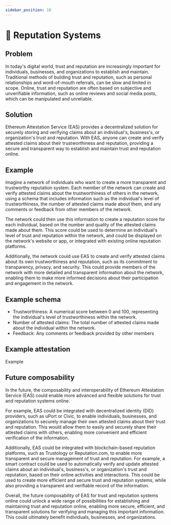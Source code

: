 ```yaml
---
sidebar_position: 10
---
```


# 🤩 Reputation Systems 

## Problem
In today's digital world, trust and reputation are increasingly important for individuals, businesses, and organizations to establish and maintain. Traditional methods of building trust and reputation, such as personal relationships and word-of-mouth referrals, can be slow and limited in scope. Online, trust and reputation are often based on subjective and unverifiable information, such as online reviews and social media posts, which can be manipulated and unreliable.

## Solution
Ethereum Attestation Service (EAS) provides a decentralized solution for securely storing and verifying claims about an individual's, business's, or organization's trust and reputation. With EAS, anyone can create and verify attested claims about their trustworthiness and reputation, providing a secure and transparent way to establish and maintain trust and reputation online.

## Example
Imagine a network of individuals who want to create a more transparent and trustworthy reputation system. Each member of the network can create and verify attested claims about the trustworthiness of others in the network, using a schema that includes information such as the individual's level of trustworthiness, the number of attested claims made about them, and any comments or feedback from other members of the network.

The network could then use this information to create a reputation score for each individual, based on the number and quality of the attested claims made about them. This score could be used to determine an individual's level of trust and reputation within the network, and could be displayed on the network's website or app, or integrated with existing online reputation platforms.

Additionally, the network could use EAS to create and verify attested claims about its own trustworthiness and reputation, such as its commitment to transparency, privacy, and security. This could provide members of the network with more detailed and transparent information about the network, enabling them to make more informed decisions about their participation and engagement in the network.

## Example schema
- Trustworthiness: A numerical score between 0 and 100, representing the individual's level of trustworthiness within the network.
- Number of attested claims: The total number of attested claims made about the individual within the network.
- Feedback: Any comments or feedback provided by other members

## Example attestation
Example

## Future composability
In the future, the composability and interoperability of Ethereum Attestation Service (EAS) could enable more advanced and flexible solutions for trust and reputation systems online.

For example, EAS could be integrated with decentralized identity (DID) providers, such as uPort or Civic, to enable individuals, businesses, and organizations to securely manage their own attested claims about their trust and reputation. This would allow them to easily and securely share their attested claims with others, enabling more convenient and efficient verification of the information.

Additionally, EAS could be integrated with blockchain-based reputation platforms, such as Trustology or Reputation.com, to enable more transparent and secure management of trust and reputation. For example, a smart contract could be used to automatically verify and update attested claims about an individual's, business's, or organization's trust and reputation, based on their online activities and interactions. This could be used to create more efficient and secure trust and reputation systems, while also providing a transparent and verifiable record of the information.

Overall, the future composability of EAS for trust and reputation systems online could unlock a wide range of possibilities for establishing and maintaining trust and reputation online, enabling more secure, efficient, and transparent solutions for verifying and managing this important information. This could ultimately benefit individuals, businesses, and organizations.